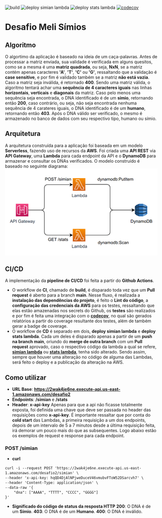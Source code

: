 ![build](https://github.com/Marcelo-Scarton/DesafioMeli/actions/workflows/build.yml/badge.svg)
![deploy simian lambda](https://github.com/Marcelo-Scarton/DesafioMeli/actions/workflows/deploy_simian.yml/badge.svg)
![deploy stats lambda](https://github.com/Marcelo-Scarton/DesafioMeli/actions/workflows/deploy_stats.yml/badge.svg)
[![codecov](https://codecov.io/gh/Marcelo-Scarton/DesafioMeli/branch/main/graph/badge.svg?token=T6SOKX1JDH)](https://codecov.io/gh/Marcelo-Scarton/DesafioMeli)
# Desafio Meli Símios
## Algoritmo
O algortimo da aplicação é baseado na ideia de um caça-palavras. Antes de processar a matriz enviada, sua validade é verificada em alguns quesitos, como se a mesma é uma **matriz quadrada**, ou seja, **NxN**, se a matriz contém apenas caracteres **'A'**, **'T'**, **'C'** ou **'G'**, ressaltando que a validação é **case sensitive**, e por fim é validado também se a matriz **não está vazia**. Caso a matriz seja inválida, é retornado **400**. Sendo uma matriz válida, o algoritmo tentará achar uma **sequência de 4 caracteres iguais** nas linhas **horizontais**, **verticais** e **diagonais** da matriz. Caso pelo menos uma sequência seja encontrada, o DNA identificado é de um **símio**, retornando então **200**, caso contrário, ou seja, não seja encontrada nenhuma sequência de 4 carateres iguais, o DNA identificado é de um **humano**, retornando então **403**. Após o DNA válido ser verificado, o mesmo é armazenado no banco de dados com seu respectivo tipo, humano ou símio.
## Arquitetura
A arquitetura construída para a aplicação foi baseada em um modelo **Serverless**, fazendo uso de recursos da **AWS**. Foi criada uma **API REST** via **API Gateway**, uma **Lambda** para cada endpoint da API e o **DynamoDB** para armazenar e consultar os DNAs verificados. O modelo construído é baseado no seguinte diagrama:
![diagrama-aws](diagram.png)
## CI/CD
A implementação da **pipeline de CI/CD** foi feita a partir do **Github Actions**.
- O workflow de **CI**, chamado de **build**, é disparado toda vez que um  **Pull request** é aberto para a branch **main**. Nesse fluxo, é realizada a **instalação das dependências do projeto**, é feito o **Lint do código**, a **configuração das credenciais da AWS** para os testes, ressaltando que elas estão amazenadas nos secrets do Github, os **testes** são realizados e por fim é feita uma integração com o **[codecov](https://about.codecov.io/)**, no qual são gerados relatórios a partir do coverage resultante dos testes, além de também gerar a badge de coverage.
- O workflow de **CD** é separado em dois, **deploy simian lambda** e **deploy stats lambda**. Cada um deles é disparado apenas a partir de um **push na branch main**, oriundo do **merge de outra branch** com um **Pull request** aprovado, caso o respectivo código da lambda a qual se refere, **[simian lambda](src/simian_lambda/lambda_function.py)** ou **[stats lambda](src/stats_lambda/lambda_function.py)**, tenha sido alterado. Sendo assim, sempre que houver uma alteração no código de alguma das Lambdas, será feito o deploy e a publicação da alteração na AWS.
## Como utilizar
- **URL Base**: **https://2wak4je6ne.execute-api.us-east-1.amazonaws.com/desafio2**
- **Endpoints**: **/simian** e **/stats**
- **Header**: **x-api-key**
Apenas para que a api não ficasse totalmente exposta, foi definida uma chave que deve ser passada no header das requisições como **x-api-key**. É importante ressaltar que por conta do **cold start** das Lambdas, a primeira requisição a um dos endpoints, depois de um intervalo de 5 a 7 minutos desde a última requisição feita, irá demorar um pouco mais do que as subsequentes. Logo abaixo estão os exemplos de request e response para cada endpoint.
### POST /simian
- **curl**
```
curl -i --request POST 'https://2wak4je6ne.execute-api.us-east-1.amazonaws.com/desafio2/simian' \
--header 'x-api-key: hqQD4DjAlNPjweDuceV46vmubvFToW52DSarcvh7' \
--header 'Content-Type: application/json' \
--data-raw '{
    "dna": ["AAAA", "TTTT", "CCCC", "GGGG"]
}'
```
- **Significado do código de status da resposta HTTP**
**200**: O DNA é de um **Símio**.
**403**: O DNA é de um **Humano**.
**400**: O DNA é inválido.